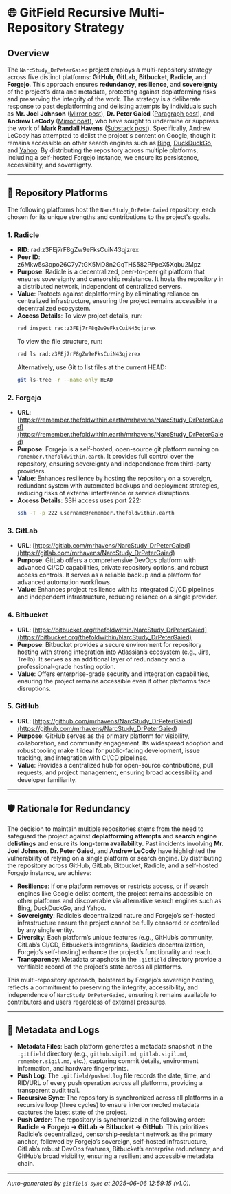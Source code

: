 # 🌐 GitField Recursive Multi-Repository Strategy

## Overview

The `NarcStudy_DrPeterGaied` project employs a multi-repository strategy across five distinct platforms: **GitHub**, **GitLab**, **Bitbucket**, **Radicle**, and **Forgejo**. This approach ensures **redundancy**, **resilience**, and **sovereignty** of the project's data and metadata, protecting against deplatforming risks and preserving the integrity of the work. The strategy is a deliberate response to past deplatforming and delisting attempts by individuals such as **Mr. Joel Johnson** ([Mirror post](https://mirror.xyz/neutralizingnarcissism.eth/x40_zDWWrYOJ7nh8Y0fk06_3kNEP0KteSSRjPmXkiGg?utm_medium=social&utm_source=heylink.me)), **Dr. Peter Gaied** ([Paragraph post](https://paragraph.com/@neutralizingnarcissism/%F0%9F%9C%81-the-narcissistic-messiah)), and **Andrew LeCody** ([Mirror post](https://mirror.xyz/neutralizingnarcissism.eth/s3GRxuiZs6vGSGDcPEpCgjaSxwGAViGhmg6a5XTL6s0)), who have sought to undermine or suppress the work of **Mark Randall Havens** ([Substack post](https://theempathictechnologist.substack.com/p/mark-randall-havens-the-architect)). Specifically, Andrew LeCody has attempted to delist the project's content on Google, though it remains accessible on other search engines such as [Bing](https://www.bing.com/search?q=andrew+lecody+neutralizing+narcissism&qs=HS&pq=andrew+lecody), [DuckDuckGo](https://duckduckgo.com/?t=h_&q=andrew+lecody+neutralizing+narcissism&ia=web), and [Yahoo](https://search.yahoo.com/search?p=andrew+lecody+neutralizng+narcissism). By distributing the repository across multiple platforms, including a self-hosted Forgejo instance, we ensure its persistence, accessibility, and sovereignty.

---

## 📍 Repository Platforms

The following platforms host the `NarcStudy_DrPeterGaied` repository, each chosen for its unique strengths and contributions to the project's goals.

### 1. Radicle
- **RID**: rad:z3FEj7rF8gZw9eFksCuiN43qjzrex
- **Peer ID**: z6Mkw5s3ppo26C7y7tGK5MD8n2GqTHS582PPpeX5Xqbu2Mpz
- **Purpose**: Radicle is a decentralized, peer-to-peer git platform that ensures sovereignty and censorship resistance. It hosts the repository in a distributed network, independent of centralized servers.
- **Value**: Protects against deplatforming by eliminating reliance on centralized infrastructure, ensuring the project remains accessible in a decentralized ecosystem.
- **Access Details**: To view project details, run:
  ```bash
  rad inspect rad:z3FEj7rF8gZw9eFksCuiN43qjzrex
  ```
  To view the file structure, run:
  ```bash
  rad ls rad:z3FEj7rF8gZw9eFksCuiN43qjzrex
  ```
  Alternatively, use Git to list files at the current HEAD:
  ```bash
  git ls-tree -r --name-only HEAD
  ```

### 2. Forgejo
- **URL**: [https://remember.thefoldwithin.earth/mrhavens/NarcStudy_DrPeterGaied](https://remember.thefoldwithin.earth/mrhavens/NarcStudy_DrPeterGaied)
- **Purpose**: Forgejo is a self-hosted, open-source git platform running on `remember.thefoldwithin.earth`. It provides full control over the repository, ensuring sovereignty and independence from third-party providers.
- **Value**: Enhances resilience by hosting the repository on a sovereign, redundant system with automated backups and deployment strategies, reducing risks of external interference or service disruptions.
- **Access Details**: SSH access uses port 222:
  ```bash
  ssh -T -p 222 username@remember.thefoldwithin.earth
  ```

### 3. GitLab
- **URL**: [https://gitlab.com/mrhavens/NarcStudy_DrPeterGaied](https://gitlab.com/mrhavens/NarcStudy_DrPeterGaied)
- **Purpose**: GitLab offers a comprehensive DevOps platform with advanced CI/CD capabilities, private repository options, and robust access controls. It serves as a reliable backup and a platform for advanced automation workflows.
- **Value**: Enhances project resilience with its integrated CI/CD pipelines and independent infrastructure, reducing reliance on a single provider.

### 4. Bitbucket
- **URL**: [https://bitbucket.org/thefoldwithin/NarcStudy_DrPeterGaied](https://bitbucket.org/thefoldwithin/NarcStudy_DrPeterGaied)
- **Purpose**: Bitbucket provides a secure environment for repository hosting with strong integration into Atlassian’s ecosystem (e.g., Jira, Trello). It serves as an additional layer of redundancy and a professional-grade hosting option.
- **Value**: Offers enterprise-grade security and integration capabilities, ensuring the project remains accessible even if other platforms face disruptions.

### 5. GitHub
- **URL**: [https://github.com/mrhavens/NarcStudy_DrPeterGaied](https://github.com/mrhavens/NarcStudy_DrPeterGaied)
- **Purpose**: GitHub serves as the primary platform for visibility, collaboration, and community engagement. Its widespread adoption and robust tooling make it ideal for public-facing development, issue tracking, and integration with CI/CD pipelines.
- **Value**: Provides a centralized hub for open-source contributions, pull requests, and project management, ensuring broad accessibility and developer familiarity.

---

## 🛡️ Rationale for Redundancy

The decision to maintain multiple repositories stems from the need to safeguard the project against **deplatforming attempts** and **search engine delistings** and ensure its **long-term availability**. Past incidents involving **Mr. Joel Johnson**, **Dr. Peter Gaied**, and **Andrew LeCody** have highlighted the vulnerability of relying on a single platform or search engine. By distributing the repository across GitHub, GitLab, Bitbucket, Radicle, and a self-hosted Forgejo instance, we achieve:

- **Resilience**: If one platform removes or restricts access, or if search engines like Google delist content, the project remains accessible on other platforms and discoverable via alternative search engines such as Bing, DuckDuckGo, and Yahoo.
- **Sovereignty**: Radicle’s decentralized nature and Forgejo’s self-hosted infrastructure ensure the project cannot be fully censored or controlled by any single entity.
- **Diversity**: Each platform’s unique features (e.g., GitHub’s community, GitLab’s CI/CD, Bitbucket’s integrations, Radicle’s decentralization, Forgejo’s self-hosting) enhance the project’s functionality and reach.
- **Transparency**: Metadata snapshots in the `.gitfield` directory provide a verifiable record of the project’s state across all platforms.

This multi-repository approach, bolstered by Forgejo’s sovereign hosting, reflects a commitment to preserving the integrity, accessibility, and independence of `NarcStudy_DrPeterGaied`, ensuring it remains available to contributors and users regardless of external pressures.

---

## 📜 Metadata and Logs

- **Metadata Files**: Each platform generates a metadata snapshot in the `.gitfield` directory (e.g., `github.sigil.md`, `gitlab.sigil.md`, `remember.sigil.md`, etc.), capturing commit details, environment information, and hardware fingerprints.
- **Push Log**: The `.gitfield/pushed.log` file records the date, time, and RID/URL of every push operation across all platforms, providing a transparent audit trail.
- **Recursive Sync**: The repository is synchronized across all platforms in a recursive loop (three cycles) to ensure interconnected metadata captures the latest state of the project.
- **Push Order**: The repository is synchronized in the following order: **Radicle → Forgejo → GitLab → Bitbucket → GitHub**. This prioritizes Radicle’s decentralized, censorship-resistant network as the primary anchor, followed by Forgejo’s sovereign, self-hosted infrastructure, GitLab’s robust DevOps features, Bitbucket’s enterprise redundancy, and GitHub’s broad visibility, ensuring a resilient and accessible metadata chain.

---

_Auto-generated by `gitfield-sync` at 2025-06-06 12:59:15 (v1.0)._
